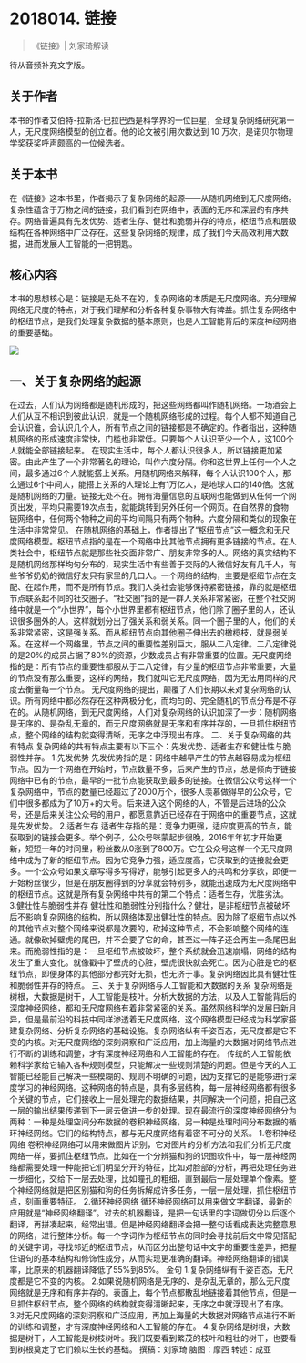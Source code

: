 # 2018014. 链接
> 《链接》| 刘家琦解读

待从音频补充文字版。

## 关于作者
本书的作者艾伯特-拉斯洛·巴拉巴西是科学界的一位巨星，全球复杂网络研究第一人，无尺度网络模型的创立者。他的论文被引用次数达到 10 万次，是诺贝尔物理学奖获奖呼声颇高的一位候选者。

## 关于本书
在《链接》这本书里，作者揭示了复杂网络的起源——从随机网络到无尺度网络。复杂性蕴含于万物之间的链接，我们看到在网络中，表面的无序和深层的有序共存。网络普遍具有先发优势、适者生存、健壮和脆弱并存的特点，枢纽节点和层级结构在各种网络中广泛存在。这些复杂网络的规律，成了我们今天高效利用大数据，进而发展人工智能的一把钥匙。

## 核心内容
本书的思想核心是：链接是无处不在的，复杂网络的本质是无尺度网络。充分理解网络无尺度的特点，对于我们理解和分析各种复杂事物大有裨益。抓住复杂网络中的枢纽节点，是我们处理复杂数据的基本原则，也是人工智能背后的深度神经网络的重要基础。

![](https://raw.githubusercontent.com/dalong0514/selfstudy/master/图片链接/听书/2018014.jpg)

## 一、关于复杂网络的起源
在过去，人们认为网络都是随机形成的，把这些网络都叫作随机网络。一场酒会上人们从互不相识到彼此认识，就是一个随机网络形成的过程。每个人都不知道自己会认识谁，会认识几个人，所有节点之间的链接都是不确定的。作者指出，这种随机网络的形成速度非常快，门槛也非常低。只要每个人认识至少一个人，这100个人就能全部链接起来。
在现实生活中，每个人都认识很多人，所以链接更加紧密。由此产生了一个非常著名的理论，叫作六度分隔。你和这世界上任何一个人之间，最多通过6个人就能搭上关系。用随机网络来解释，每个人认识100个人，那么通过6个中间人，能搭上关系的人理论上有1万亿人，是地球人口的140倍。这就是随机网络的力量。链接无处不在。拥有海量信息的互联网也能做到从任何一个网页出发，平均只需要19次点击，就能跳转到另外任何一个网页。在自然界的食物链网络中，任何两个物种之间的平均间隔只有两个物种。六度分隔和类似的现象在生活中非常常见。
在随机网络的基础上，作者提出了“枢纽节点”这一概念和无尺度网络模型。枢纽节点指的是在一个网络中比其他节点拥有更多链接的节点。在人类社会中，枢纽节点就是那些社交面非常广、朋友非常多的人。网络的真实结构不是随机网络那样均匀分布的，现实生活中有些善于交际的人微信好友有几千人，有些爷爷奶奶的微信好友只有家里的几口人。一个网络的结构，主要是枢纽节点在支配、在起作用，而不是所有节点。我们人类社会能够保持紧密链接，靠的就是枢纽节点联系起不同的社交圈子。“社交圈”指的是一群人关系非常紧密，在整个社交网络中就是一个“小世界”，每个小世界里都有枢纽节点，他们除了圈子里的人，还认识很多圈外的人。这样就划分出了强关系和弱关系。同一个圈子里的人，他们的关系非常紧密，这是强关系。而从枢纽节点向其他圈子伸出去的橄榄枝，就是弱关系。在这样一个网络里，节点之间的重要性差别巨大，服从二八定律。二八定律说的是20%的成员占据了80%的资源，少数成员占有非常重要的位置。无尺度网络指的是：所有节点的重要性都服从于二八定律，有少量的枢纽节点非常重要，大量的节点没有那么重要，这样的网络，我们就叫它无尺度网络，因为无法用同样的尺度去衡量每一个节点。
无尺度网络的提出，颠覆了人们长期以来对复杂网络的认识。所有网络中都必然存在这种两极分化，而均匀的、完全随机的节点分布是不存在的。从随机网络，到无尺度网络，人们对复杂网络的认识加深了一步：随机网络是无序的、是杂乱无章的，而无尺度网络就是无序和有序并存的，一旦抓住枢纽节点，整个网络的结构就变得清晰，无序之中浮现出有序。
二、关于复杂网络的共有特点
复杂网络的共有特点主要有以下三个：先发优势、适者生存和健壮性与脆弱性并存。
1.先发优势
先发优势指的是：网络中越早产生的节点越容易成为枢纽节点。因为一个网络在开始时，节点数量不多，后来产生的节点，总是倾向于链接网络中已有的节点，最早的一批节点能获取到最多的链接。在微信公众号这样一个复杂网络中，节点的数量已经超过了2000万个，很多人羡慕做得早的公众号，它们中很多都成为了10万+的大号。后来进入这个网络的人，不管是后进场的公众号，还是后来关注公众号的用户，都愿意靠近已经存在于网络中的重要节点，这就是先发优势。
2.适者生存
适者生存指的是：竞争力更强，适应度更高的节点，能获取到的链接会更多。举个例子，公众号咪蒙起步很晚，2016年年初才开始更新，短短一年的时间里，粉丝数从0涨到了800万。它在公众号这样一个无尺度网络中成为了新的枢纽节点。因为它竞争力强，适应度高，它获取到的链接就会更多。一个公众号如果文章写得多写得好，能够引起更多人的共鸣和分享欲，即便一开始粉丝很少，但是在朋友圈得到的分享就会特别多，就能迅速成为无尺度网络中的枢纽节点。这就是所有复杂网络中共有的第二个特点：适者生存，优胜劣汰。
3.健壮性与脆弱性并存
健壮性和脆弱性分别指什么？健壮，是非枢纽节点被破坏后不影响复杂网络的结构，所以网络体现出健壮性的特点。因为除了枢纽节点以外的其他节点对整个网络来说都是次要的，砍掉这种节点，不会影响整个网络的连通。就像砍掉壁虎的尾巴，并不会要了它的命，甚至过一阵子还会再生一条尾巴出来。而脆弱性指的是：一旦枢纽节点被破坏，整个系统就会迅速崩塌，网络的结构发生了重大变化。就像戳中了壁虎的心脏，壁虎很快就会死亡。因为心脏是它的枢纽节点，即便身体的其他部分都完好无损，也无济于事。复杂网络因此具有健壮性和脆弱性并存的特点。
三、关于复杂网络与人工智能和大数据的关系
复杂网络是树根，大数据是树干，人工智能是枝叶。分析大数据的方法，以及人工智能背后的深度神经网络，都和无尺度网络有着非常紧密的关系。虽然网络科学的发展日新月异，但是最前沿的科技中同样渗透着无尺度网络，这个网络模型已经成为科学家搭建复杂网络、分析复杂网络的基础设施。复杂网络纵有千姿百态，无尺度都是它不变的内核。对无尺度网络的深刻洞察和广泛应用，加上海量的大数据对网络节点进行不断的训练和调整，才有深度神经网络和人工智能的存在。
传统的人工智能依赖科学家给它输入各种规则模型，只能解决一些规则清楚的问题。但是今天的人工智能已经能自己解决一些模糊的、规则不明确的问题，因为支撑它的是能够进行深度学习的神经网络。这种网络的特点是，具有多层结构，每一层神经网络都有很多个关键的节点，它们接收上一层处理完的数据结果，共同解决一个问题，把自己这一层的输出结果传递到下一层去做进一步的处理。现在最流行的深度神经网络分为两种：一种是处理空间分布数据的卷积神经网络，另一种是处理时间分布数据的循环神经网络。它们的结构特点，都与无尺度网络有着密不可分的关系。
1.卷积神经网络
卷积神经网络可以用来做图片识别，它对图片的分析方法和我们分析无尺度网络一样，要抓住枢纽节点。比如在一个分辨猫和狗的识图软件中，每一层神经网络都需要处理一种能把它们明显分开的特征，比如对脸部的分析，再把处理任务进一步细化，交给下一层去处理，比如瞳孔的粗细，直到最后一层处理单个像素。整个神经网络就是把区别猫和狗的任务拆解成许多任务，一层一层处理，抓住枢纽节点，刻画重要特征。
2.循环神经网络
循环神经网络可以用来做文字翻译，最新的应用就是“神经网络翻译”。过去的机器翻译，是把一句话里的字词做切分以后逐个翻译，再拼凑起来，经常出错。但是神经网络翻译会把一整句话看成表达完整意思的网络，进行整体分析。每一个字词作为枢纽节点的同时会寻找前后文中常见搭配的关键字词，寻找邻近的枢纽节点，从而区分出整句话中文字的重要性差异，把握住语句的基本结构和修饰性成分，从而实现更准确的翻译。神经网络翻译的错误率，比原来的机器翻译降低了55%到85%。
金句
1.复杂网络纵有千姿百态，无尺度都是它不变的内核。
2.如果说随机网络是无序的、是杂乱无章的，那么无尺度网络就是无序和有序并存的。表面上，每个节点都散乱地链接着其他节点，但是一旦抓住枢纽节点，整个网络的结构就变得清晰起来，无序之中就浮现出了有序。
3.对无尺度网络的深刻洞察和广泛应用，再加上海量的大数据对网络节点进行不断的训练和调整，才有深度神经网络和人工智能的存在。
4.复杂网络是树根，大数据是树干，人工智能是树枝树叶。我们既要看到繁茂的枝叶和粗壮的树干，也要看到树根奠定了它们赖以生长的基础。
撰稿：刘家琦
脑图：摩西
转述：成亚